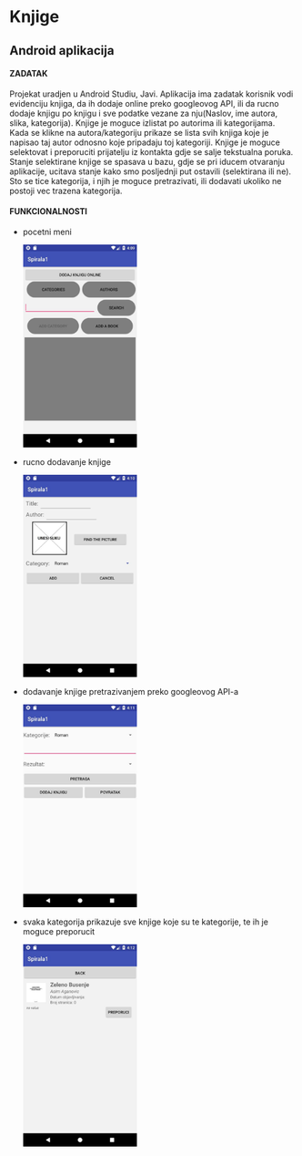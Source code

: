 # Knjige
## Android aplikacija 
#### ZADATAK
Projekat uradjen u Android Studiu, Javi.
Aplikacija ima zadatak korisnik vodi evidenciju knjiga, da ih dodaje online preko googleovog API, ili da rucno dodaje knjigu po knjigu i sve podatke vezane za nju(Naslov, ime autora, slika, kategorija). Knjige je moguce izlistat po autorima ili kategorijama. Kada se klikne na autora/kategoriju prikaze se lista svih knjiga koje je napisao taj autor odnosno koje pripadaju toj kategoriji. Knjige je moguce selektovat i preporuciti prijatelju iz kontakta gdje se salje tekstualna poruka. Stanje selektirane knjige se spasava u bazu, gdje se pri iducem otvaranju aplikacije, ucitava stanje kako smo posljednji put ostavili (selektirana ili ne). Sto se tice kategorija, i njih je moguce pretrazivati, ili dodavati ukoliko ne postoji vec trazena kategorija.

#### FUNKCIONALNOSTI
- pocetni meni
 
  <img src="/Screenshots/1.jpg" width="200"/>
  
- rucno dodavanje knjige
 
  <img src="/Screenshots/2.jpg" width="200"/>
 
- dodavanje knjige pretrazivanjem preko googleovog API-a 
 
  <img src="/Screenshots/3.jpg" width="200"/>
  
- svaka kategorija prikazuje sve knjige koje su te kategorije, te ih je moguce preporucit
 
  <img src="/Screenshots/4.jpg" width="200"/>

